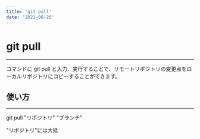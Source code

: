 ```yaml
---
title: 'git pull'
date: '2021-08-20'
---
```


# git pull
---

コマンドに git pull と入力、実行することで、リモートリポジトリの変更点をローカルリポジトリにコピーすることができます。

## 使い方
---

git pull "リポジトリ" "ブランチ"

"リポジトリ"には大抵
